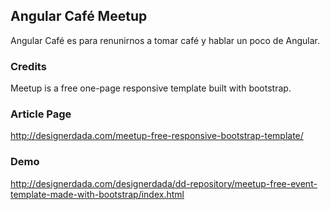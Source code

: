 ## Angular Café Meetup

Angular Café es para renunirnos a tomar café y hablar un poco de Angular.

### Credits
Meetup is a free one-page responsive template built with bootstrap.

### Article Page
http://designerdada.com/meetup-free-responsive-bootstrap-template/

### Demo
http://designerdada.com/designerdada/dd-repository/meetup-free-event-template-made-with-bootstrap/index.html
